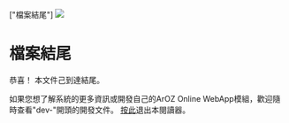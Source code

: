 ["檔案結尾"]
![](img/enddoc.png)
# 檔案結尾
恭喜！ 本文件己到達結尾。

如果您想了解系統的更多資訊或開發自己的ArOZ Online WebApp模組，歡迎隨時查看"dev-"開頭的開發文件。 [按此](index.html)退出本閱讀器。
